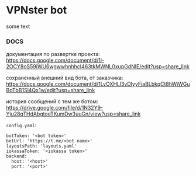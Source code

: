 # VPNster bot

some text

### DOCS

документация по развертке проекта:
https://docs.google.com/document/d/1l-2OCY8oS59iWU6wgwwhnhhcI463tkMWNL0xupGdNIE/edit?usp=share_link

сохраненный внешний вид бота, от заказчика:
https://docs.google.com/document/d/1LvOXHLl3vDIyyFiaBLbkqCt8hWiWGuBoTbB1Sl4Qx1w/edit?usp=share_link

история сообщений с тем же ботом:
https://drive.google.com/file/d/1N32Y9-Yju28qTHdAbgtoeTKumDw3uuGn/view?usp=share_link


`config.yaml`:
```
botToken: '<bot token>'
botUrl: 'https://t.me/<bot name>'
layoutsPath: 'layouts.yaml'
iokassaToken: '<iokassa token>'
backend:
  host: '<host>'
  port: '<port>'
```